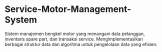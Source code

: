 # Service-Motor-Management-System
Sistem manajemen bengkel motor yang menangani data pelanggan, inventaris spare part, dan transaksi service. Mengimplementasikan berbagai struktur data dan algoritma untuk pengelolaan data yang efisien.

